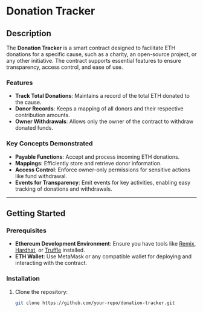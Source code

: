 # Donation Tracker

## Description

The **Donation Tracker** is a smart contract designed to facilitate ETH donations for a specific cause, such as a charity, an open-source project, or any other initiative. The contract supports essential features to ensure transparency, access control, and ease of use.

### Features

- **Track Total Donations**: Maintains a record of the total ETH donated to the cause.
- **Donor Records**: Keeps a mapping of all donors and their respective contribution amounts.
- **Owner Withdrawals**: Allows only the owner of the contract to withdraw donated funds.

### Key Concepts Demonstrated

- **Payable Functions**: Accept and process incoming ETH donations.
- **Mappings**: Efficiently store and retrieve donor information.
- **Access Control**: Enforce owner-only permissions for sensitive actions like fund withdrawal.
- **Events for Transparency**: Emit events for key activities, enabling easy tracking of donations and withdrawals.

---

## Getting Started

### Prerequisites

- **Ethereum Development Environment**: Ensure you have tools like [Remix](https://remix.ethereum.org/), [Hardhat](https://hardhat.org/), or [Truffle](https://trufflesuite.com/) installed.
- **ETH Wallet**: Use MetaMask or any compatible wallet for deploying and interacting with the contract.

### Installation

1. Clone the repository:
   ```bash
   git clone https://github.com/your-repo/donation-tracker.git

